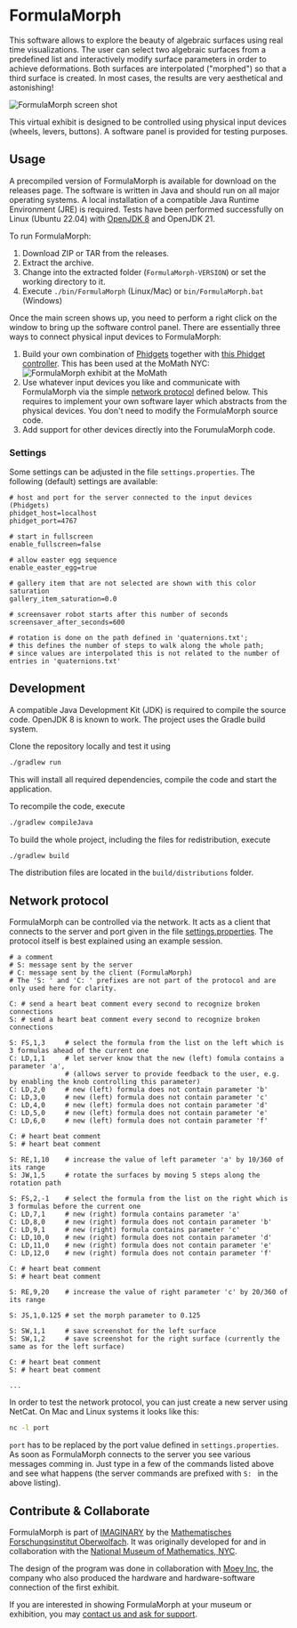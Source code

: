 # FormulaMorph

This software allows to explore the beauty of algebraic surfaces using real time visualizations. The user can select two algebraic surfaces from a predefined list and interactively modify surface parameters in order to achieve deformations. Both surfaces are interpolated ("morphed") so that a third surface is created. In most cases, the results are very aesthetical and astonishing!

![FormulaMorph screen shot](https://raw.github.com/IMAGINARY/FormulaMorph/gh-pages/images/FormulaMorphScreenShot.png)

This virtual exhibit is designed to be controlled using physical input devices (wheels, levers, buttons). A software panel is provided for testing purposes.

## Usage

A precompiled version of FormulaMorph is available for download on the releases page. The software is written in Java and should run on all major operating systems. A local installation of a compatible Java Runtime Environment (JRE) is required. Tests have been performed successfully on Linux (Ubuntu 22.04) with [OpenJDK 8](https://www.oracle.com/java/technologies/javase/javase8-archive-downloads.html) and OpenJDK 21.

To run FormulaMorph:

1. Download ZIP or TAR from the releases.
2. Extract the archive.
3. Change into the extracted folder (`FormulaMorph-VERSION`) or set the working directory to it.
4. Execute `./bin/FormulaMorph` (Linux/Mac) or `bin/FormulaMorph.bat` (Windows)

Once the main screen shows up, you need to perform a right click on the window to bring up the software control panel. There are essentially three ways to connect physical input devices to FormulaMorph:

1. Build your own combination of [Phidgets](http://www.phidgets.com/) together with [this Phidget controller](https://github.com/ahrv/FormulaMorph). This has been used at the MoMath NYC:
   ![FormulaMorph exhibit at the MoMath](https://raw.github.com/IMAGINARY/FormulaMorph/gh-pages/images/FormulaMorphAtMoMath.jpg)
2. Use whatever input devices you like and communicate with FormulaMorph via the simple [network protocol](#network-protocol) defined below. This requires to implement your own software layer which abstracts from the physical devices. You don't need to modify the FormulaMorph source code.
3. Add support for other devices directly into the ForumulaMorph code.

### Settings

Some settings can be adjusted in the file `settings.properties`. The following (default) settings are available:

```properties
# host and port for the server connected to the input devices (Phidgets)
phidget_host=localhost
phidget_port=4767

# start in fullscreen
enable_fullscreen=false

# allow easter egg sequence
enable_easter_egg=true

# gallery item that are not selected are shown with this color saturation
gallery_item_saturation=0.0

# screensaver robot starts after this number of seconds
screensaver_after_seconds=600

# rotation is done on the path defined in 'quaternions.txt';
# this defines the number of steps to walk along the whole path;
# since values are interpolated this is not related to the number of entries in 'quaternions.txt'
```

## Development

A compatible Java Development Kit (JDK) is required to compile the source code. OpenJDK 8 is known to work. The project uses the Gradle build system.

Clone the repository locally and test it using

```bash
./gradlew run
```

This will install all required dependencies, compile the code and start the application.

To recompile the code, execute

```bash
./gradlew compileJava
```

To build the whole project, including the files for redistribution, execute

```bash
./gradlew build
```

The distribution files are located in the `build/distributions` folder.

## Network protocol

FormulaMorph can be controlled via the network. It acts as a client that connects to the server and port given in the file [settings.properties](settings.properties). The protocol itself is best explained using an example session.

```
# a comment
# S: message sent by the server
# C: message sent by the client (FormulaMorph)
# The 'S: ' and 'C: ' prefixes are not part of the protocol and are only used here for clarity.

C: # send a heart beat comment every second to recognize broken connections
S: # send a heart beat comment every second to recognize broken connections

S: FS,1,3     # select the formula from the list on the left which is 3 formulas ahead of the current one
C: LD,1,1     # let server know that the new (left) fomula contains a parameter 'a',
              # (allows server to provide feedback to the user, e.g. by enabling the knob controlling this parameter)
C: LD,2,0     # new (left) formula does not contain parameter 'b'
C: LD,3,0     # new (left) formula does not contain parameter 'c'
C: LD,4,0     # new (left) formula does not contain parameter 'd'
C: LD,5,0     # new (left) formula does not contain parameter 'e'
C: LD,6,0     # new (left) formula does not contain parameter 'f'

C: # heart beat comment
S: # heart beat comment

S: RE,1,10    # increase the value of left parameter 'a' by 10/360 of its range
S: JW,1,5     # rotate the surfaces by moving 5 steps along the rotation path

S: FS,2,-1    # select the formula from the list on the right which is 3 formulas before the current one
C: LD,7,1     # new (right) formula contains parameter 'a'
C: LD,8,0     # new (right) formula does not contain parameter 'b'
C: LD,9,1     # new (right) formula contains parameter 'c'
C: LD,10,0    # new (right) formula does not contain parameter 'd'
C: LD,11,0    # new (right) formula does not contain parameter 'e'
C: LD,12,0    # new (right) formula does not contain parameter 'f'

C: # heart beat comment
S: # heart beat comment

S: RE,9,20    # increase the value of right parameter 'c' by 20/360 of its range

S: JS,1,0.125 # set the morph parameter to 0.125

S: SW,1,1     # save screenshot for the left surface
S: SW,1,2     # save screenshot for the right surface (currently the same as for the left surface)

C: # heart beat comment
S: # heart beat comment

...
```

In order to test the network protocol, you can just create a new server using NetCat. On Mac and Linux systems it looks like this:

```bash
nc -l port
```

`port` has to be replaced by the port value defined in `settings.properties`. As soon as FormulaMorph connects to the server you see various messages comming in. Just type in a few of the commands listed above and see what happens (the server commands are prefixed with `S: ` in the above listing).

## Contribute & Collaborate

FormulaMorph is part of [IMAGINARY](http://www.imaginary.org) by the [Mathematisches Forschungsinstitut Oberwolfach](http://www.mfo.de). It was originally developed for and in collaboration with the [National Museum of Mathematics, NYC](http://www.momath.org).

The design of the program was done in collaboration with [Moey Inc](http://moeyinc.com/), the company who also produced the hardware and hardware-software connection of the first exhibit.

If you are interested in showing FormulaMorph at your museum or exhibition, you may [contact us and ask for support](https://www.imaginary.org/contact).
